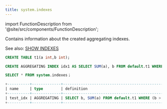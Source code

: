 ```yaml
---
title: system.indexes
---
```


import FunctionDescription from '@site/src/components/FunctionDescription';

<FunctionDescription description="Introduced: v1.1.50"/>

Contains information about the created aggregating indexes.

See also: [SHOW INDEXES](../../10-sql-commands/00-ddl/07-aggregating-index/show-indexes.md)

```sql
CREATE TABLE t1(a int,b int);

CREATE AGGREGATING INDEX idx1 AS SELECT SUM(a), b FROM default.t1 WHERE b > 3 GROUP BY b；

SELECT * FROM system.indexes；

+----------+-------------+------------------------------------------------------------+----------------------------+
| name     | type        | definition                                                 | created_on                 |
+----------+-------------+------------------------------------------------------------+----------------------------+
| test_idx | AGGREGATING | SELECT b, SUM(a) FROM default.t1 WHERE (b > 3) GROUP BY b  | 2023-05-17 11:53:54.474377 |
+----------+-------------+------------------------------------------------------------+----------------------------+
```